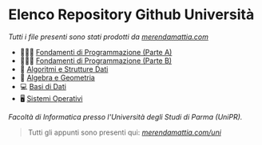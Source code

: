 # Elenco Repository Github Università
*Tutti i file presenti sono stati prodotti da [merendamattia.com](https://www.merendamattia.com/)*
- 👨🏽‍💻 [Fondamenti di Programmazione (Parte A)](https://bit.ly/3jAoX4k)
- 👨🏽‍💻 [Fondamenti di Programmazione (Parte B)](https://bit.ly/3jz3jNY)
- 💽 [Algoritmi e Strutture Dati](https://bit.ly/3uGnQXh)
- 📐 [Algebra e Geometria](https://bit.ly/3vfWyG0)
- 💻 [Basi di Dati](https://bit.ly/3Czzoy3)
- 🖥️ [Sistemi Operativi](http://bit.ly/3tg6yPa)


*Facoltà di Informatica presso l'Università degli Studi di Parma (UniPR).*

> Tutti gli appunti sono presenti qui: [_merendamattia.com/uni_](https://www.merendamattia.com/uni.html)  
